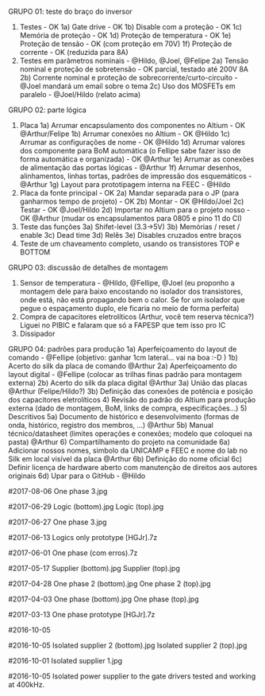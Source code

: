 
GRUPO 01: teste do braço do inversor
1) Testes - OK
1a) Gate drive - OK
1b) Disable com a proteção - OK
1c) Memória de proteção - OK
1d) Proteção de temperatura - OK
1e) Proteção de tensão - OK (com proteção em 70V)
1f) Proteção de corrente - OK (reduzida para 8A)
2) Testes em parâmetros nominais - @Hildo, @Joel, @Felipe
2a) Tensão nominal e proteção de sobretensão - OK parcial, testado até 200V 8A
2b) Corrente nominal e proteção de sobrecorrente/curto-circuito - @Joel mandará um email sobre o tema
2c) Uso dos MOSFETs em paralelo - @Joel/Hildo (relato acima)

GRUPO 02: parte lógica
1) Placa
1a) Arrumar encapsulamento dos componentes no Altium - OK @Arthur/Felipe
1b) Arrumar conexões no Altium - OK @Hildo
1c) Arrumar as configurações de nome - OK @Hildo
1d) Arrumar valores dos componente para BoM automática (o Fellipe sabe fazer isso de forma automática e organizada) - OK @Arthur
1e) Arrumar as conexões de alimentação das portas lógicas - @Arthur
1f) Arrumar desenhos, alinhamentos, linhas tortas, padrões de impressão dos esquemáticos - @Arthur
1g) Layout para prototipagem interna na FEEC - @Hildo
2) Placa da fonte principal - OK
2a) Mandar separada para o JP (para ganharmos tempo de projeto) - OK
2b) Montar - OK @Hildo/Joel
2c) Testar - OK @Joel/Hildo
2d) Importar no Altium para o projeto nosso - OK @Arthur (mudar os encapsulamentos para 0805 e pino 11 do CI)
3) Teste das funções
3a) Shifet-level (3.3->5V)
3b) Memórias / reset / enable
3c) Dead time
3d) Relês
3e) Disables cruzados entre braços
4) Teste de um chaveamento completo, usando os transistores TOP e BOTTOM

GRUPO 03: discussão de detalhes de montagem
1) Sensor de temperatura - @Hildo, @Fellipe, @Joel (eu proponho a montagem dele para baixo encostando no isolador dos transistores, onde está, não está propagando bem o calor. Se for um isolador que pegue o espaçamento duplo, ele ficaria no meio de forma perfeita)
2) Compra de capacitores eletrolíticos (Arthur, você tem reserva técnica?) Liguei no PIBIC e falaram que só a FAPESP que tem isso pro IC
3) Dissipador


GRUPO 04: padrões para produção
1a) Aperfeiçoamento do layout de comando - @Fellipe (objetivo: ganhar 1cm lateral... vai na boa :-D )
1b) Acerto do silk da placa de comando @Arthur
2a) Aperfeiçoamento do layout digital - @Fellipe (colocar as trilhas finas padrão para montagem externa)
2b) Acerto do silk da placa digital @Arthur
3a) União das placas @Arthur (Felipe/Hildo?)
3b) Definição das conexões de potência e posição dos capacitores eletrolíticos
4) Revisão do padrão do Altium para produção externa (dado de montagem, BoM, links de compra, especificações...)
5) Descritivos
5a) Documento de histórico e desenvolvimento (formas de onda, histórico, registro dos membros, ...) @Arthur
5b) Manual técnico/datasheet (limites operações e conexões; modelo que coloquei na pasta) @Arthur
6) Compartilhamento do projeto na comunidade
6a) Adicionar nossos nomes, simbolo da UNICAMP e FEEC e nome do lab no Silk em local visível da placa @Arthur
6b) Definição do nome oficial
6c) Definir licença de hardware aberto com manutenção de direitos aos autores originais
6d) Upar para o GitHub - @Hildo



#2017-08-06
One phase 3.jpg


#2017-06-29
Logic (bottom).jpg
Logic (top).jpg

#2017-06-27
One phase 3.jpg


#2017-06-13
Logics only prototype [HGJr].7z

#2017-06-01
One phase (com erros).7z

#2017-05-17
Supplier (bottom).jpg
Supplier (top).jpg


#2017-04-28
One phase 2 (bottom).jpg
One phase 2 (top).jpg

#2017-04-03
One phase (bottom).jpg
One phase (top).jpg

#2017-03-13
One phase prototype [HGJr].7z

#2016-10-05


#2016-10-05
Isolated supplier 2 (bottom).jpg
Isolated supplier 2 (top).jpg

#2016-10-01
Isolated supplier 1.jpg

#2016-10-05
Isolated power supplier to the gate drivers tested and working at 400kHz.
